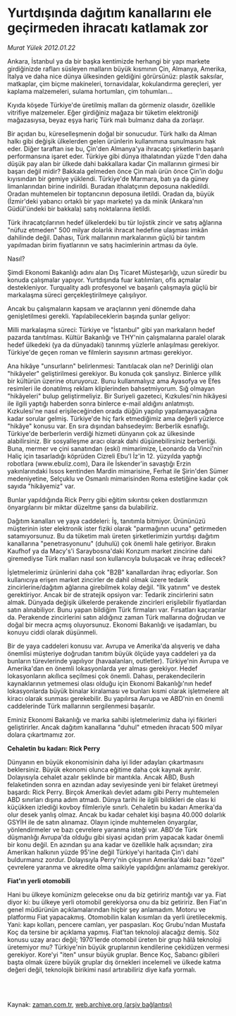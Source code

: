 # Yurtdışında dağıtım kanallarını ele geçirmeden ihracatı katlamak zor

*Murat Yülek 2012.01.22*

<td class="columnist-detail">
<p>Ankara, İstanbul ya da bir başka kentimizde herhangi bir yapı markete girdiğinizde rafları süsleyen malların büyük kısmının Çin, Almanya, Amerika, İtalya ve daha nice dünya ülkesinden geldiğini görürsünüz: plastik saksılar, matkaplar, çim biçme makineleri, tornavidalar, kokulandırma gereçleri, yer kaplama malzemeleri, sulama hortumları, çim tohumları...</p>
<p>
<div id="haberMetinDiv">
<p>Kıyıda köşede Türkiye'de üretilmiş malları da görmeniz olasıdır, özellikle vitrifiye malzemeler. Eğer girdiğiniz mağaza bir tüketim elektroniği mağazasıysa, beyaz eşya hariç Türk malı bulmanız daha da zorlaşır.
<p> Bir açıdan bu, küreselleşmenin doğal bir sonucudur. Türk halkı da Alman halkı gibi değişik ülkelerden gelen ürünlerin kullanımına sunulmasını hak eder. Diğer taraftan ise bu, Çin'den Almanya'ya ihracatçı şirketlerin başarılı performansına işaret eder. Türkiye gibi dünya ithalatından yüzde 1'den daha düşük pay alan bir ülkede dahi bakkallara kadar Çin mallarının girmesi bir başarı değil midir? Bakkala gelmeden önce Çin malı ürün önce Çin'in doğu kıyısından bir gemiye yüklendi. Türkiye'de Marmara, batı ya da güney limanlarından birine indirildi. Buradan ithalatçının deposuna nakledildi. Oradan muhtemelen bir toptancının deposuna iletildi. Oradan da, büyük (İzmir'deki yabancı ortaklı bir yapı markete) ya da minik (Ankara'nın Güdül'ündeki bir bakkala) satış noktalarına iletildi.
<p> Türk ihracatçılarının hedef ülkelerdeki bu tür lojistik zincir ve satış ağlarına "nüfuz etmeden" 500 milyar dolarlık ihracat hedefine ulaşması imkân dahilinde değil. Dahası, Türk mallarının markalarının güçlü bir tanıtım yapılmadan birim fiyatlarının ve satış hacimlerinin artması da öyle.
<p> Nasıl?
<p> Şimdi Ekonomi Bakanlığı adını alan Dış Ticaret Müsteşarlığı, uzun süredir bu konuda çalışmalar yapıyor. Yurtdışında fuar katılımları, ofis açmalar destekleniyor. Turquality adlı profesyonel ve başarılı çalışmayla güçlü bir markalaşma süreci gerçekleştirilmeye çalışılıyor.
<p> Ancak bu çalışmaların kapsam ve araçlarının yeni dönemde daha genişletilmesi gerekli. Yapılabileceklerin başında şunlar geliyor:
<p> Milli markalaşma süreci: Türkiye ve "İstanbul" gibi yan markaların hedef pazarda tanıtılması. Kültür Bakanlığı ve THY'nin çalışmalarına paralel olarak hedef ülkedeki (ya da dünyadaki) tanınmış yüzlerle anlaşılması gerekiyor. Türkiye'de geçen roman ve filmlerin sayısının artması gerekiyor.
<p> Ana hikâye "unsurların" belirlenmesi: Tanıtılacak olan ne? Derinliği olan "hikâyeler" geliştirilmesi gerekiyor. Bu konuda çok şanslıyız. Binlerce yıllık bir kültürün üzerine oturuyoruz. Bunu kullanmalıyız ama Ayasofya ve Efes resimleri ile donatılmış reklam kliplerinden bahsetmiyorum. Sığ olmayan "hikâyeleri" bulup geliştirmeliyiz. Bir Suriyeli gazeteci, Kızkulesi'nin hikâyesi ile ilgili yaptığı haberden sonra binlerce e-mail aldığını anlatmıştı. Kızkulesi'ne nasıl erişileceğinden orada düğün yapılıp yapılamayacağına kadar sorular gelmiş. Türkiye'de hiç fark etmediğimiz ama değerli yüzlerce "hikâye" konusu var. En sıra dışından bahsedeyim: Berberlik esnaflığı. Türkiye'de berberlerin verdiği hizmeti dünyanın çok az ülkesinde alabilirsiniz. Bir sosyalleşme aracı olarak dahi düşünebilirsiniz berberliği. Buna, mermer ve çini sanatından (eski) mimarimize, Leonardo da Vinci'nin Haliç için tasarladığı köprüden Cizreli Ebu'l İz'in 12. yüzyılda yaptığı robotlara (www.ebuliz.com), Dara ile İskender'in savaştığı Erzin yakınlarındaki Issos kentinden Mardin mimarisine, Ferhat ile Şirin'den Sümer medeniyetine, Selçuklu ve Osmanlı mimarisinden Roma estetiğine kadar çok sayıda "hikâyemiz" var.
<p> Bunlar yapıldığında Rick Perry gibi eğitim sıkıntısı çeken dostlarımızın önyargılarını bir miktar düzeltme şansı da bulabiliriz.
<p> Dağıtım kanalları ve yaya caddeleri: İş, tanıtımla bitmiyor. Ürününüzü müşterinin ister elektronik ister fiziki olarak "parmağının ucuna" getirmeden satamıyorsunuz. Bu da tüketim malı üreten şirketlerimizin yurtdışı dağıtım kanallarına "penetrasyonunu" (duhulü) çok önemli hale getiriyor. Bırakın Kaufhof ya da Macy's'i Saraybosna'daki Konzum market zincirine dahi giremediyse Türk malları nasıl son kullanıcıyla buluşacak ve ihraç edilecek?
<p> İşletmelerimiz ürünlerini daha çok "B2B" kanallardan ihraç ediyorlar. Son kullanıcıya erişen market zincirler de dahil olmak üzere tedarik zincirlerine/dağıtım ağlarına girebilmek kolay değil. "İlk yatırım" ve destek gerektiriyor. Ancak bir de stratejik opsiyon var: Tedarik zincirlerini satın almak. Dünyada değişik ülkelerde perakende zincirleri erişilebilir fiyatlardan satın alınabiliyor. Bunu yapan bildiğim Türk firmaları var. Fırsatları kaçıranlar da. Perakende zincirlerini satın aldığınız zaman Türk mallarına doğrudan ve doğal bir mecra açmış oluyorsunuz. Ekonomi Bakanlığı ve işadamları, bu konuyu ciddi olarak düşünmeli.
<p> Bir de yaya caddeleri konusu var. Avrupa ve Amerika'da alışveriş ve daha önemlisi müşteriye doğrudan tanıtım büyük ölçüde yaya caddeleri ya da bunların türevlerinde yapılıyor (havaalanları, outletler). Türkiye'nin Avrupa ve Amerika'dan en önemli lokasyonlarda yer alması gerekiyor. Hedef lokasyonların akıllıca seçilmesi çok önemli. Dahası, perakendecilerin kaynaklarının yetmemesi olası olduğu için Ekonomi Bakanlığı'nın hedef lokasyonlarda büyük binalar kiralaması ve bunları kısmi olarak işletmelere alt kiracı olarak sunması gerekebilir. Bu yapılırsa Avrupa ve ABD'nin en önemli caddelerinde Türk mallarının sergilenmesi başarılır.
<p> Eminiz Ekonomi Bakanlığı ve marka sahibi işletmelerimiz daha iyi fikirleri geliştirirler. Ancak dağıtım kanallarına "duhul" etmeden ihracatı 500 milyar dolara çıkartmamız zor.
<p><b>Cehaletin bu kadarı: Rick Perry</b>
<p>Dünyanın en büyük ekonomisinin daha iyi lider adayları çıkartmasını beklersiniz. Büyük ekonomi olunca eğitime daha çok kaynak ayrılır. Dolayısıyla cehalet azalır şeklinde bir mantıkla. Ancak ABD, Bush felaketinden sonra en azından aday seviyesinde yeni bir felaket üretmeyi başardı: Rick Perry. Birçok Amerikalı devlet adamı gibi Perry muhtemelen ABD sınırları dışına adım atmadı. Dünya tarihi ile ilgili bildikleri de olası ki küçükken izlediği kovboy filmleriyle sınırlı. Cehaletin bu kadarı Amerika'da olur desek yanlış olmaz. Ancak bu kadar cehalet kişi başına 40.000 dolarlık GSYİH ile de satın alınamaz. Olayın içinde muhtemelen önyargılar, yönlendirmeler ve bazı çevrelere yaranma isteği var. ABD'de Türk düşmanlığı Avrupa'da olduğu gibi siyasi açıdan prim yapacak kadar önemli bir konu değil. En azından şu ana kadar ve özellikle halk açısından; zira Amerikan halkının yüzde 95'ine değil Türkiye'yi haritada Çin'i dahi buldurmanız zordur. Dolayısıyla Perry'nin çıkışının Amerika'daki bazı "özel" çevrelere yaranma ve akredite olma saikiyle yapıldığını anlamamız gerekiyor.
<p><b>Fiat'ın yerli otomobili</b>
<p>Hani bu ülkeye komünizm gelecekse onu da biz getiririz mantığı var ya. Fiat diyor ki: bu ülkeye yerli otomobil gerekiyorsa onu da biz getiririz. Ben Fiat'ın genel müdürünün açıklamalarından hiçbir şey anlamadım. Motoru ve platformu Fiat yapacakmış. Otomobilin kalan kısımları da yerli üretilecekmiş. Yani: kapı kolları, pencere camları, yer paspasları. Koç Grubu'ndan Mustafa Koç da tersine bir açıklama yapmış. Fiat'tan teknoloji alacağız demiş. Söz konusu uzay aracı değil; 1970'lerde otomobil üreten bir grup hâlâ teknoloji üretemiyor mu? Türkiye'nin büyük gruplarının kendilerine çekidüzen vermesi gerekiyor. Kore'yi "iten" unsur büyük gruplar. Bence Koç, Sabancı gibileri başta olmak üzere büyük gruplar dış örnekleri incelemeli ve ülkede katma değeri değil, teknolojik birikimi nasıl artırabiliriz diye kafa yormalı.
<p></p></p></p></p></p></p></p></p></p></p></p></p></p></p></p></p></p></p></div>
</p>


<p><br>
		 </br></p></td>

Kaynak: [zaman.com.tr](http://zaman.com.tr/yazar.do?yazino=1233258), [web.archive.org (arşiv bağlantısı)](http://web.archive.org/web/20120209072135/http://www.zaman.com.tr:80/yazar.do?yazino=1233258)

